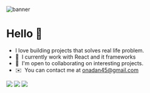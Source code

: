 ![banner](https://user-images.githubusercontent.com/62123454/216628064-7412e2dc-e26d-4825-8d7d-d97aa6700a17.png)


# Hello 👋

- I love building projects that solves real life problem.
- 🧠  I currently work with React and it frameworks
- 🤝  I'm open to collaborating on interesting projects.
- ✉️  You can contact me at [onadan45@gmail.com](mailto:onadan45@gmail.com)


<img src="https://github-readme-stats-git-masterrstaa-rickstaa.vercel.app/api?username=onadan&theme=dracula" />
<img src="https://github-profile-summary-cards.vercel.app/api/cards/profile-details?username=onadan&theme=dracula" />
<img src="https://github-readme-stats.vercel.app/api/top-langs/?username=onadan&theme=dracula" />
